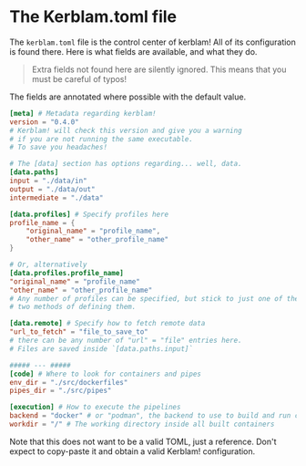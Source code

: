 # The Kerblam.toml file

The `kerblam.toml` file is the control center of kerblam!
All of its configuration is found there.
Here is what fields are available, and what they do.

> Extra fields not found here are silently ignored.
> This means that you must be careful of typos!

The fields are annotated where possible with the default value.
```toml
[meta] # Metadata regarding kerblam!
version = "0.4.0"
# Kerblam! will check this version and give you a warning
# if you are not running the same executable.
# To save you headaches!

# The [data] section has options regarding... well, data.
[data.paths]
input = "./data/in"
output = "./data/out"
intermediate = "./data"

[data.profiles] # Specify profiles here
profile_name = {
    "original_name" = "profile_name",
    "other_name" = "other_profile_name"
}

# Or, alternatively
[data.profiles.profile_name]
"original_name" = "profile_name"
"other_name" = "other_profile_name"
# Any number of profiles can be specified, but stick to just one of these
# two methods of defining them.

[data.remote] # Specify how to fetch remote data
"url_to_fetch" = "file_to_save_to"
# there can be any number of "url" = "file" entries here.
# Files are saved inside `[data.paths.input]`

##### --- #####
[code] # Where to look for containers and pipes
env_dir = "./src/dockerfiles"
pipes_dir = "./src/pipes"

[execution] # How to execute the pipelines
backend = "docker" # or "podman", the backend to use to build and run containers
workdir = "/" # The working directory inside all built containers
```

Note that this does not want to be a valid TOML, just a reference.
Don't expect to copy-paste it and obtain a valid Kerblam! configuration.
